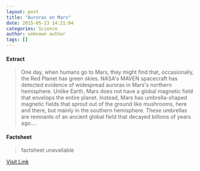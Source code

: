 ```yaml
---
layout: post
title: "Auroras on Mars"
date: 2015-05-23 14:21:04
categories: Science
author: unknown author
tags: []
---
```



#### Extract
>One day, when humans go to Mars, they might find that, occasionally, the Red Planet has green skies. NASA's MAVEN spacecraft has detected evidence of widespread auroras in Mars's northern hemisphere. Unlike Earth, Mars does not have a global magnetic field that envelops the entire planet. Instead, Mars has umbrella-shaped magnetic fields that sprout out of the ground like mushrooms, here and there, but mainly in the southern hemisphere. These umbrellas are remnants of an ancient global field that decayed billions of years ago....

#### Factsheet
>factsheet unavailable

[Visit Link](http://feeds.sciencedaily.com/~r/sciencedaily/~3/z3If5iqz0GU/150523102104.htm)


